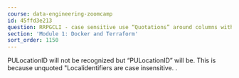 ```yaml
---
course: data-engineering-zoomcamp
id: 45ffd3e213
question: RRPGCLI - case sensitive use “Quotations” around columns with capital letters
section: 'Module 1: Docker and Terraform'
sort_order: 1150
---
```


PULocationID will not be recognized but “PULocationID” will be. This is because unquoted "Localidentifiers are case insensitive. .

